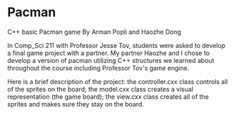 # Pacman
C++ basic Pacman game
By Arman Popli and Haozhe Dong

In Comp_Sci 211 with Professor Jesse Tov, students were asked to develop a final game project with a partner. My partner Haozhe and I chose to develop a version of pacman utilizing C++ structures we learned about throughout the course including Professor Tov's game engine. 

Here is a brief description of the project: the controller.cxx class controls all of the sprites on the board; the model.cxx class creates a visual representation (the game board); the view.cxx class creates all of the sprites and makes sure they stay on the board.
